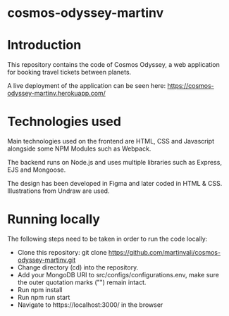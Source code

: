 # cosmos-odyssey-martinv


# Introduction #

This repository contains the code of Cosmos Odyssey, a web application for booking travel tickets between planets.

A live deployment of the application can be seen here: https://cosmos-odyssey-martinv.herokuapp.com/

# Technologies used #

Main technologies used on the frontend are HTML, CSS and Javascript alongside some NPM Modules such as Webpack.

The backend runs on Node.js and uses multiple libraries such as Express, EJS and Mongoose.

The design has been developed in Figma and later coded in HTML & CSS. Illustrations from Undraw are used.

# Running locally #

The following steps need to be taken in order to run the code locally:

* Clone this repository: git clone https://github.com/martinvali/cosmos-odyssey-martinv.git
* Change directory (cd) into the repository.
* Add your MongoDB URI to src/configs/configurations.env, make sure the outer quotation marks ("") remain intact.
* Run npm install
* Run npm run start
* Navigate to https://localhost:3000/ in the browser
